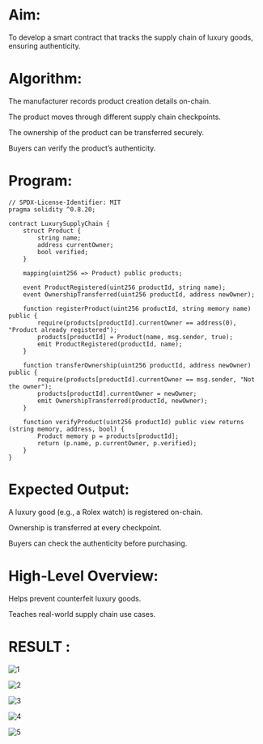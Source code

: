 # Aim:
To develop a smart contract that tracks the supply chain of luxury goods, ensuring authenticity.
# Algorithm:
The manufacturer records product creation details on-chain.


The product moves through different supply chain checkpoints.


The ownership of the product can be transferred securely.


Buyers can verify the product’s authenticity.


# Program:
```
// SPDX-License-Identifier: MIT
pragma solidity ^0.8.20;

contract LuxurySupplyChain {
    struct Product {
        string name;
        address currentOwner;
        bool verified;
    }

    mapping(uint256 => Product) public products;

    event ProductRegistered(uint256 productId, string name);
    event OwnershipTransferred(uint256 productId, address newOwner);

    function registerProduct(uint256 productId, string memory name) public {
        require(products[productId].currentOwner == address(0), "Product already registered");
        products[productId] = Product(name, msg.sender, true);
        emit ProductRegistered(productId, name);
    }

    function transferOwnership(uint256 productId, address newOwner) public {
        require(products[productId].currentOwner == msg.sender, "Not the owner");
        products[productId].currentOwner = newOwner;
        emit OwnershipTransferred(productId, newOwner);
    }

    function verifyProduct(uint256 productId) public view returns (string memory, address, bool) {
        Product memory p = products[productId];
        return (p.name, p.currentOwner, p.verified);
    }
}
```
# Expected Output:
A luxury good (e.g., a Rolex watch) is registered on-chain.


Ownership is transferred at every checkpoint.


Buyers can check the authenticity before purchasing.


# High-Level Overview:
Helps prevent counterfeit luxury goods.


Teaches real-world supply chain use cases.

# RESULT : 
![1](https://github.com/user-attachments/assets/2eb6175f-a167-4202-af51-44c55f970fe1)

![2](https://github.com/user-attachments/assets/047d73f0-b1c2-4b51-a439-b6e8972eb034)

![3](https://github.com/user-attachments/assets/ed6d61bf-a97e-4798-be71-3c4385d2af5f)

![4](https://github.com/user-attachments/assets/71f7d242-7355-4bc6-864f-f5126c0243a2)

![5](https://github.com/user-attachments/assets/5181e86d-8361-40c9-99ef-14bd3c45c33f)






